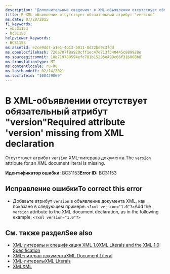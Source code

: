 ```yaml
---
description: 'Дополнительные сведения: в XML-объявлении отсутствует обязательный атрибут "Version"'
title: В XML-объявлении отсутствует обязательный атрибут "version"
ms.date: 07/20/2015
f1_keywords:
- vbc31153
- bc31153
helpviewer_keywords:
- BC31153
ms.assetid: e2ce9dd7-a1e1-4b13-b011-8d22be9c3fdd
ms.openlocfilehash: 720a707f8a920cff1ec47e713f540445c889928e
ms.sourcegitcommit: 10e719780594efc781b15295e499c66f316068b8
ms.translationtype: MT
ms.contentlocale: ru-RU
ms.lasthandoff: 02/14/2021
ms.locfileid: "100429069"
---
```

# <a name="required-attribute-version-missing-from-xml-declaration"></a><span data-ttu-id="86a85-103">В XML-объявлении отсутствует обязательный атрибут "version"</span><span class="sxs-lookup"><span data-stu-id="86a85-103">Required attribute 'version' missing from XML declaration</span></span>

<span data-ttu-id="86a85-104">Отсутствует атрибут `version` XML-литерала документа.</span><span class="sxs-lookup"><span data-stu-id="86a85-104">The `version` attribute for an XML document literal is missing.</span></span>  
  
 <span data-ttu-id="86a85-105">**Идентификатор ошибки:** BC31153</span><span class="sxs-lookup"><span data-stu-id="86a85-105">**Error ID:** BC31153</span></span>  
  
## <a name="to-correct-this-error"></a><span data-ttu-id="86a85-106">Исправление ошибки</span><span class="sxs-lookup"><span data-stu-id="86a85-106">To correct this error</span></span>  
  
- <span data-ttu-id="86a85-107">Добавьте атрибут `version` в объявление документа XML, как показано в следующем примере: `<?xml version="1.0"?>`</span><span class="sxs-lookup"><span data-stu-id="86a85-107">Add the `version` attribute to the XML document declaration, as in the following example: `<?xml version="1.0"?>`</span></span>  
  
## <a name="see-also"></a><span data-ttu-id="86a85-108">См. также раздел</span><span class="sxs-lookup"><span data-stu-id="86a85-108">See also</span></span>

- [<span data-ttu-id="86a85-109">XML-литералы и спецификация XML 1.0</span><span class="sxs-lookup"><span data-stu-id="86a85-109">XML Literals and the XML 1.0 Specification</span></span>](../programming-guide/language-features/xml/xml-literals-and-the-xml-1-0-specification.md)
- [<span data-ttu-id="86a85-110">XML-литерал документа</span><span class="sxs-lookup"><span data-stu-id="86a85-110">XML Document Literal</span></span>](../language-reference/xml-literals/xml-document-literal.md)
- [<span data-ttu-id="86a85-111">XML-литералы</span><span class="sxs-lookup"><span data-stu-id="86a85-111">XML Literals</span></span>](../language-reference/xml-literals/index.md)
- [<span data-ttu-id="86a85-112">XML</span><span class="sxs-lookup"><span data-stu-id="86a85-112">XML</span></span>](../programming-guide/language-features/xml/index.md)

